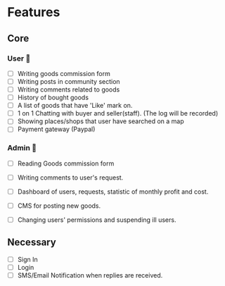 # Features

## Core

### User 👥

- [ ] Writing goods commission form
- [ ] Writing posts in community section
- [ ] Writing comments related to goods
- [ ] History of bought goods
- [ ] A list of goods that have 'Like' mark on.
- [ ] 1 on 1 Chatting with buyer and seller(staff). (The log will be recorded)
- [ ] Showing places/shops that user have searched on a map
- [ ] Payment gateway (Paypal)

### Admin 🔧

- [ ] Reading Goods commission form
- [ ] Writing comments to user's request.
- [ ] Dashboard of users, requests, statistic of monthly profit and cost.
- [ ] CMS for posting new goods.
- [ ] Changing users' permissions and suspending ill users.


## Necessary

- [ ] Sign In
- [ ] Login
- [ ] SMS/Email Notification when replies are received.
